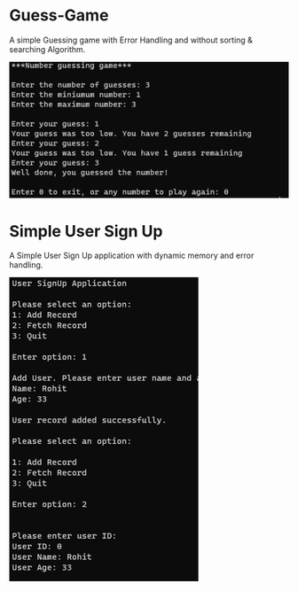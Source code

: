 # Guess-Game
A simple Guessing game with Error Handling and without sorting & searching Algorithm.

 ![Preview image](guessgame.PNG)
 
 # Simple User Sign Up
 A Simple User Sign Up application with dynamic memory and error handling.
 
![Preview image](Capture.PNG)
